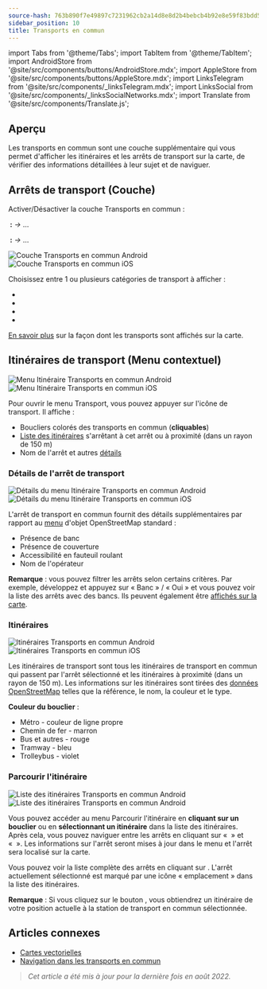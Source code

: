 ```yaml
---
source-hash: 763b890f7e49897c7231962cb2a14d8e8d2b4bebcb4b92e8e59f83bdd537e48d 
sidebar_position: 10
title: Transports en commun
---
```


import Tabs from '@theme/Tabs';
import TabItem from '@theme/TabItem';
import AndroidStore from '@site/src/components/buttons/AndroidStore.mdx';
import AppleStore from '@site/src/components/buttons/AppleStore.mdx';
import LinksTelegram from '@site/src/components/_linksTelegram.mdx';
import LinksSocial from '@site/src/components/_linksSocialNetworks.mdx';
import Translate from '@site/src/components/Translate.js';


## Aperçu

Les transports en commun sont une couche supplémentaire qui vous permet d'afficher les itinéraires et les arrêts de transport sur la carte, de vérifier des informations détaillées à leur sujet et de naviguer.

## Arrêts de transport (Couche)

Activer/Désactiver la couche Transports en commun :

**<Translate android="true" ids="android_button_seq"/> :** *<Translate android="true" ids="shared_string_menu,configure_map,rendering_category_transport"/> →* &#8230;

<p> </p>

**<Translate ios="true" ids="ios_button_seq"/> :** *<Translate ios="true" ids="shared_string_menu,configure_map,rendering_category_transport"/> →* &#8230;

<p> </p>

![Couche Transports en commun Android](@site/static/img/map/pt_layer_android.png) ![Couche Transports en commun iOS](@site/static/img/map/pt_layer_ios.png)

Choisissez entre 1 ou plusieurs catégories de transport à afficher :

- <Translate android="true" ids="rendering_attr_transportStops_name"/>
- <Translate android="true" ids="rendering_attr_publicTransportMode_name"/>
- <Translate android="true" ids="rendering_attr_tramTrainRoutes_name"/>
- <Translate android="true" ids="rendering_attr_subwayMode_name"/>

[En savoir plus](../map/vector-maps.md#transport) sur la façon dont les transports sont affichés sur la carte.


## Itinéraires de transport (Menu contextuel)

![Menu Itinéraire Transports en commun Android](@site/static/img/map/pt_routemenu_android.png) ![Menu Itinéraire Transports en commun iOS](@site/static/img/map/pt_routemenu_ios.png)

Pour ouvrir le menu Transport, vous pouvez appuyer sur l'icône de transport. Il affiche :

- Boucliers colorés des transports en commun (**cliquables**)
- [Liste des itinéraires](#routes) s'arrêtant à cet arrêt ou à proximité (dans un rayon de 150 m)
- Nom de l'arrêt et autres [détails](#transport-stop-details)

### Détails de l'arrêt de transport

![Détails du menu Itinéraire Transports en commun Android](@site/static/img/map/pt_routemenu_details_android.png) ![Détails du menu Itinéraire Transports en commun iOS](@site/static/img/map/pt_routemenu_details_ios.png)

L'arrêt de transport en commun fournit des détails supplémentaires par rapport au [menu](../map/map-context-menu.md#details) d'objet OpenStreetMap standard :

- Présence de banc
- Présence de couverture
- Accessibilité en fauteuil roulant
- Nom de l'opérateur

**Remarque** : vous pouvez filtrer les arrêts selon certains critères. Par exemple, développez et appuyez sur « Banc » / « Oui » et vous pouvez voir la liste des arrêts avec des bancs. Ils peuvent également être [affichés sur la carte](../map/point-layers-on-map.md#search-results-poi-on-the-map).


### Itinéraires

![Itinéraires Transports en commun Android](@site/static/img/map/pt_routes_android.png) ![Itinéraires Transports en commun iOS](@site/static/img/map/pt_routes_ios.png)

Les itinéraires de transport sont tous les itinéraires de transport en commun qui passent par l'arrêt sélectionné et les itinéraires à proximité (dans un rayon de 150 m). Les informations sur les itinéraires sont tirées des [données OpenStreetMap](https://wiki.openstreetmap.org/wiki/Public_transport) telles que la référence, le nom, la couleur et le type.

**Couleur du bouclier** :

- Métro - couleur de ligne propre
- Chemin de fer - marron
- Bus et autres - rouge
- Tramway - bleu
- Trolleybus - violet

### Parcourir l'itinéraire

![Liste des itinéraires Transports en commun Android](@site/static/img/map/pt_route_list_android.png) ![Liste des itinéraires Transports en commun Android](@site/static/img/map/pt_route_list_ios.png)

Vous pouvez accéder au menu Parcourir l'itinéraire en **cliquant sur un bouclier** ou en **sélectionnant un itinéraire** dans la liste des itinéraires. Après cela, vous pouvez naviguer entre les arrêts en cliquant sur « <Translate android="true" ids="shared_string_previous"/> » et « <Translate android="true" ids="shared_string_next"/> ». Les informations sur l'arrêt seront mises à jour dans le menu et l'arrêt sera localisé sur la carte.

Vous pouvez voir la liste complète des arrêts en cliquant sur <Translate android="true" ids="rendering_category_details"/>. L'arrêt actuellement sélectionné est marqué par une icône « emplacement » dans la liste des itinéraires.

**Remarque** : Si vous cliquez sur le bouton <Translate android="true" ids="get_directions"/>, vous obtiendrez un itinéraire de votre position actuelle à la station de transport en commun sélectionnée.


## Articles connexes

- [Cartes vectorielles](../map/vector-maps.md)
- [Navigation dans les transports en commun](../navigation/routing/public-transport-navigation.md)

> *Cet article a été mis à jour pour la dernière fois en août 2022.*

